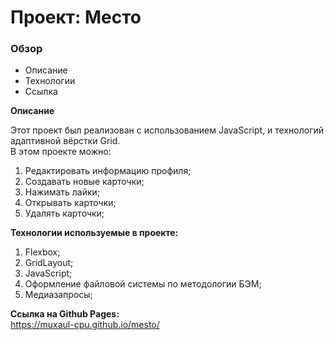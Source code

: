 # Проект: Место

### Обзор

* Описание
* Технологии
* Ссылка

**Описание**

Этот проект был реализован с использованием JavaScript, и технологий адаптивной вёрстки Grid.  
В этом проекте можно:  
1) Редактировать информацию профиля;
2) Создавать новые карточки;
3) Нажимать лайки;
4) Открывать карточки;
5) Удалять карточки;

**Технологии используемые в проекте:**
1) Flexbox;  
2) GridLayout;  
3) JavaScript;  
4) Оформление файловой системы по методологии БЭМ;  
5) Медиазапросы;

**Ссылка на Github Pages:**  
https://muxaul-cpu.github.io/mesto/
